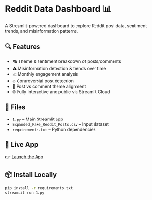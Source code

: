 # Reddit Data Dashboard 📊

A Streamlit-powered dashboard to explore Reddit post data, sentiment trends, and misinformation patterns.

## 🔍 Features

- 🎭 Theme & sentiment breakdown of posts/comments
- ⚠️ Misinformation detection & trends over time
- 📈 Monthly engagement analysis
- 🔥 Controversial post detection
- 💬 Post vs comment theme alignment
- 🌐 Fully interactive and public via Streamlit Cloud

## 📁 Files

- `1.py` – Main Streamlit app
- `Expanded_Fake_Reddit_Posts.csv` – Input dataset
- `requirements.txt` – Python dependencies

## 🚀 Live App

👉 [Launch the App](https://himani0309-reddit-data-dashboard.streamlit.app/)

## 📦 Install Locally

```bash
pip install -r requirements.txt
streamlit run 1.py
